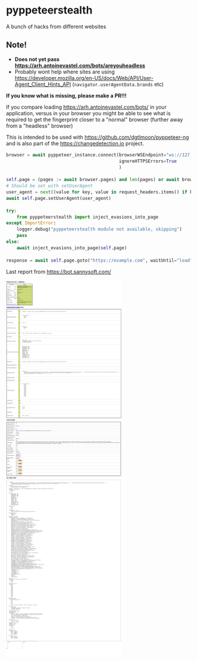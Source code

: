 # pyppeteerstealth

A bunch of hacks from different websites

## Note!
- **Does not yet pass https://arh.antoinevastel.com/bots/areyouheadless**
- Probably wont help where sites are using https://developer.mozilla.org/en-US/docs/Web/API/User-Agent_Client_Hints_API (`navigator.userAgentData.brands` etc)

__**If you know what is missing, please make a PR!!!**__

If you compare loading https://arh.antoinevastel.com/bots/ in your application, versus in your browser you might be able
to see what is required to get the fingerprint closer to a "normal" browser (further away from a "headless" browser)

This is intended to be used with https://github.com/dgtlmoon/pyppeteer-ng and is also part of the 
https://changedetection.io project.

```python
browser = await pyppeteer_instance.connect(browserWSEndpoint="ws://127.0.0.1:3000",
                                           ignoreHTTPSErrors=True
                                           )

self.page = (pages := await browser.pages) and len(pages) or await browser.newPage()
# Should be set with setUserAgent
user_agent = next((value for key, value in request_headers.items() if key.lower().strip() == 'user-agent'), DEFAULT_USER_AGENT)
await self.page.setUserAgent(user_agent)

try:
    from pyppeteerstealth import inject_evasions_into_page
except ImportError:
    logger.debug("pyppeteerstealth module not available, skipping")
    pass
else:
    await inject_evasions_into_page(self.page)

response = await self.page.goto("https://example.com", waitUntil="load")
```

Last report from https://bot.sannysoft.com/

![last fingerprint status](assets/last-screenshot.png "Last fingerprint status")


